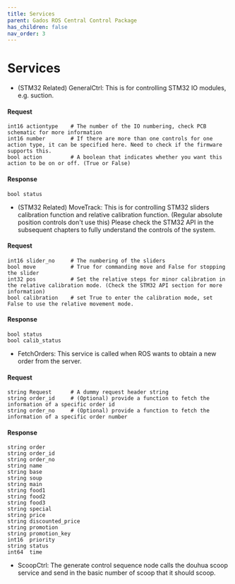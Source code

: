 ```yaml
---
title: Services
parent: Gados ROS Central Control Package
has_children: false
nav_order: 3
---
```


# Services
* (STM32 Related) GeneralCtrl: This is for controlling STM32 IO modules, e.g. suction.
#### Request
```
int16 actiontype 	# The number of the IO numbering, check PCB schematic for more information
int16 number 		# If there are more than one controls for one action type, it can be specified here. Need to check if the firmware supports this.
bool action 		# A boolean that indicates whether you want this action to be on or off. (True or False)
```
#### Response
```
bool status
```
* (STM32 Related) MoveTrack: This is for controlling STM32 sliders calibration function and relative calibration function. (Regular absolute position controls don't use this) Please check the STM32 API in the subsequent chapters to fully understand the controls of the system.
#### Request
```
int16 slider_no 	# The numbering of the sliders
bool move 			# True for commanding move and False for stopping the slider
int32 pos 			# Set the relative steps for minor calibration in the relative calibration mode. (Check the STM32 API section for more information)
bool calibration 	# set True to enter the calibration mode, set False to use the relative movement mode. 
```
#### Response
```
bool status
bool calib_status
```
* FetchOrders: This service is called when ROS wants to obtain a new order from the server.
#### Request
```
string Request 		# A dummy request header string
string order_id		# (Optional) provide a function to fetch the information of a specific order id
string order_no		# (Optional) provide a function to fetch the information of a specific order number
```
#### Response
```
string order
string order_id
string order_no
string name
string base
string soup
string main
string food1
string food2
string food3
string special
string price 
string discounted_price
string promotion
string promotion_key
int16  priority
string status
int64  time
```
* ScoopCtrl: The generate control sequence node calls the douhua scoop service and send in the basic number of scoop that it should scoop.

